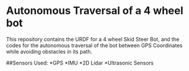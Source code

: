 # Autonomous Traversal of a 4 wheel bot
This repository contains the URDF for a 4 wheel Skid Steer Bot, and the codes for the autonomous traversal of the bot between GPS Coordinates while avoiding obstacles in its path.

##Sensors Used:
*GPS
*IMU
*2D Lidar
*Ultrasonic Sensors
